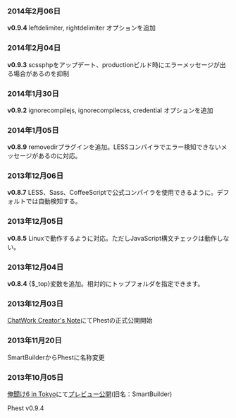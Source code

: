 ### 2014年2月06日

**v0.9.4** leftdelimiter, rightdelimiter オプションを追加

### 2014年2月04日

**v0.9.3** scssphpをアップデート、productionビルド時にエラーメッセージが出る場合があるのを抑制

### 2014年1月30日

**v0.9.2** ignorecompilejs, ignorecompilecss, credential オプションを追加

### 2014年1月05日

**v0.8.9** removedirプラグインを追加。LESSコンパイラでエラー検知できないメッセージがあるのに対応。

### 2013年12月06日

**v0.8.7** LESS、Sass、CoffeeScriptで公式コンパイラを使用できるように。デフォルトでは自動検知する。

### 2013年12月05日

**v0.8.5** Linuxで動作するように対応。ただしJavaScript構文チェックは動作しない。

### 2013年12月04日

**v0.8.4** {$_top}変数を追加。相対的にトップフォルダを指定できます。

### 2013年12月03日

[ChatWork Creator's Note](http://c-note.chatwork.com/post/68781816704/phest-php-easy-static-site-generator)にてPhestの正式公開開始

### 2013年11月20日

SmartBuilderからPhestに名称変更

### 2013年10月05日

[俺聞け6 in Tokyo](http://www.msng.info/archives/2013/09/orekike6-schedule.php)にて[プレビュー公開](http://www.slideshare.net/mskmasaki/web-26886030)(旧名：SmartBuilder)


Phest v0.9.4